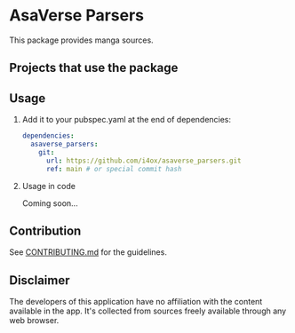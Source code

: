# AsaVerse Parsers

This package provides manga sources.

## Projects that use the package

## Usage

1. Add it to your pubspec.yaml at the end of dependencies:

    ```yaml
    dependencies:
      asaverse_parsers:
        git:
          url: https://github.com/i4ox/asaverse_parsers.git
          ref: main # or special commit hash
    ```

2. Usage in code

    Coming soon...

## Contribution

See [CONTRIBUTING.md](./CONTRIBUTING.md) for the guidelines.

## Disclaimer

The developers of this application have no affiliation
with the content available in the app.
It's collected from sources freely available through any web browser.
